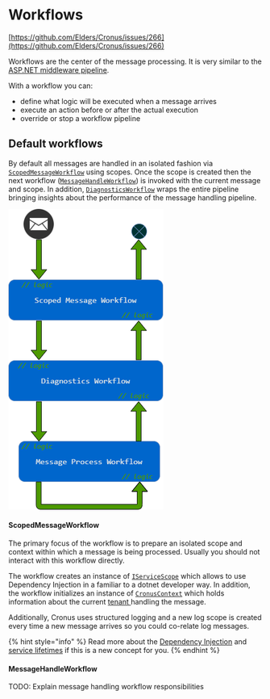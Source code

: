 # Workflows

[https://github.com/Elders/Cronus/issues/266](https://github.com/Elders/Cronus/issues/266)

Workflows are the center of the message processing. It is very similar to the [ASP.NET middleware pipeline](https://docs.microsoft.com/en-us/aspnet/core/fundamentals/middleware/?view=aspnetcore-3.1).

With a workflow you can:

* define what logic will be executed when a message arrives
* execute an action before or after the actual execution
* override or stop a workflow pipeline

## Default workflows

By default all messages are handled in an isolated fashion via [`ScopedMessageWorkflow`](https://github.com/Elders/Cronus/blob/master/src/Elders.Cronus/MessageProcessing/ScopedMessageWorkflow.cs) using scopes. Once the scope is created then the next workflow \([`MessageHandleWorkflow`](https://github.com/Elders/Cronus/blob/master/src/Elders.Cronus/MessageProcessing/MessageHandleWorkflow.cs)\) is invoked with the current message and scope. In addition, [`DiagnosticsWorkflow`](https://github.com/Elders/Cronus/blob/master/src/Elders.Cronus/Workflow/DiagnosticsWorkflow.cs) wraps the entire pipeline bringing insights about the performance of the message handling pipeline.

![](../.gitbook/assets/cronus-workflows.png)

#### ScopedMessageWorkflow

The primary focus of the workflow is to prepare an isolated scope and context within which a message is being processed. Usually you should not interact with this workflow directly.

The workflow creates an instance of [`IServiceScope`](https://docs.microsoft.com/en-us/dotnet/api/microsoft.extensions.dependencyinjection.iservicescope?view=dotnet-plat-ext-3.1) which allows to use Dependency Injection in a familiar to a dotnet developer way. In addition, the workflow initializes an instance of [`CronusContext`](https://github.com/Elders/Cronus/blob/master/src/Elders.Cronus/MessageProcessing/CronusContext.cs) which holds information about the current [tenant ](domain-modeling/multitenancy.md)handling the message.

Additionally, Cronus uses structured logging and a new log scope is created every time a new message arrives so you could co-relate log messages.

{% hint style="info" %}
Read more about the [Dependency Injection](https://docs.microsoft.com/en-us/archive/msdn-magazine/2016/june/essential-net-dependency-injection-with-net-core) and [service lifetimes](https://docs.microsoft.com/en-us/aspnet/core/fundamentals/dependency-injection?view=aspnetcore-3.1#service-lifetimes) if this is a new concept for you.
{% endhint %}

#### MessageHandleWorkflow

TODO: Explain message handling workflow responsibilities

 




